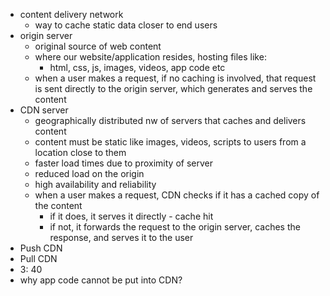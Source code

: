 - content delivery network
	- way to cache static data closer to end users
- origin server
	- original source of web content
	- where our website/application resides, hosting files like: 
		- html, css, js, images, videos, app code etc
	- when a user makes a request, if no caching is involved, that request is sent directly to the origin server, which generates and serves the content
- CDN server
	- geographically distributed nw of servers that caches and delivers content
	- content must be static like images, videos, scripts to users from a location close to them
	- faster load times due to proximity of server
	- reduced load on the origin
	- high availability and reliability
	- when a user makes a request, CDN checks if it has a cached copy of the content
		- if it does, it serves it directly - cache hit
		- if not, it forwards the request to the origin server, caches the response, and serves it to the user
- Push CDN
- Pull CDN
- 3: 40
- why app code cannot be put into CDN?
